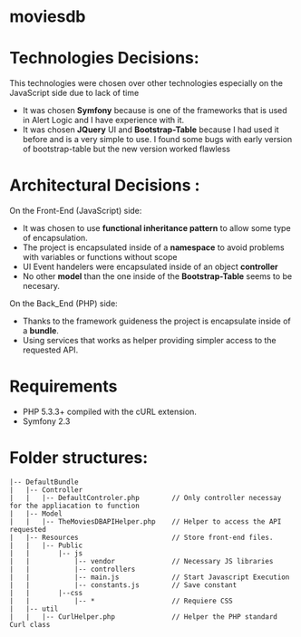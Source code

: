 moviesdb
========


Technologies Decisions:
=======================
This technologies were chosen over other technologies especially on the JavaScript side due to lack of time 

- It was chosen __Symfony__ because is one of the frameworks that is used in Alert Logic and I have experience with it.
- It was chosen __JQuery__ UI and __Bootstrap-Table__ because I had used it before and is a very simple to use. I found some bugs with early version of bootstrap-table but the new version worked flawless

Architectural Decisions : 
=========================

On the Front-End (JavaScript) side:
- It was chosen to use __functional inheritance pattern__ to allow some type of encapsulation.
- The project is encapsulated inside of a __namespace__ to avoid problems with variables or functions without scope
- UI Event handelers were encapsulated inside of an object __controller__
- No other __model__ than the one inside of the __Bootstrap-Table__ seems to be necesary.

On the Back_End (PHP) side:
- Thanks to the framework guideness the project is encapsulate inside of a __bundle__.
- Using services that works as helper providing simpler access to the requested API.

Requirements
============

  - PHP 5.3.3+ compiled with the cURL extension.
  - Symfony 2.3

Folder structures:
==================

```
|-- DefaultBundle                       
|   |-- Controller                      
|   |   |-- DefaultControler.php        // Only controller necessay for the appliacation to function    
|   |-- Model
|   |   |-- TheMoviesDBAPIHelper.php    // Helper to access the API requested 
|   |-- Resources                       // Store front-end files.
|   |   |-- Public   
|   |       |-- js 
|   |           |-- vendor              // Necessary JS libraries
|   |           |-- controllers 
|   |           |-- main.js             // Start Javascript Execution
|   |           |-- constants.js        // Save constant 
|   |       |--css
|   |           |-- *                   // Requiere CSS
|   |-- util
|   |   |-- CurlHelper.php              // Helper the PHP standard Curl class 
```
